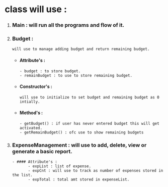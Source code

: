 # class will use :
1. ### Main : will run all the programs and flow of it.
2. ### Budget :
       will use to manage adding budget and return remaining budget.
    - #### Attribute's :
          - budget : to store budget.
          - remainBudget : to use to store remaining budget.
    - #### Constructor's :
          will use to initialize to set budget and remaining budget as 0 intially.
    - #### Method's :
          - getBudget() : if user has never entered budget this will get activated.
          - getRemainBudget() : ofc use to show remaining budgets
3. ### ExpenseManagement : will use to add, delete, view or generate a basic report.
       - #### Attribute's :
              - expList : list of expense.
              - expCnt : will use to track as number of expenses stored in the list.
              - expTotal : total amt stored in expenseList.